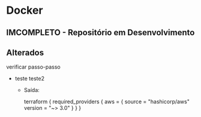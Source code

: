 Docker
=================

## IMCOMPLETO - Repositório em Desenvolvimento

## Alterados

verificar passo-passo
- teste
  teste2
  
   - Saída:

		terraform {
		  required_providers {
		    aws = {
		      source  = "hashicorp/aws"
		      version = "~> 3.0"
		    }
		  }
		}
